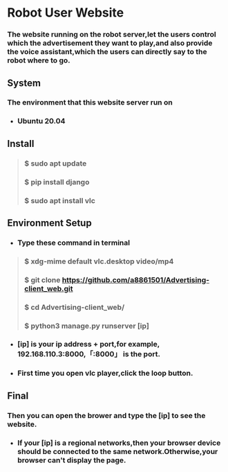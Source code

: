 # Robot User Website

### The website running on the robot server,let the users control which the advertisement they want to play,and also provide the voice assistant,which the users can directly say to the robot where to go. 

## System
### The environment that this website server run on
* ### Ubuntu 20.04

## Install
> ### $ sudo apt update
> ### $ pip install django
> ### $ sudo apt install vlc

## Environment Setup
* ### Type these command in terminal
> ### $ xdg-mime default vlc.desktop video/mp4
> ### $ git clone https://github.com/a8861501/Advertising-client_web.git
> ### $ cd Advertising-client_web/
> ### $ python3 manage.py runserver [ip]
* ### [ip] is your ip address + port,for example, 192.168.110.3:8000,「:8000」 is the port.
* ### First time you open vlc player,click the loop button.
## Final
### Then you can open the brower and type the [ip] to see the website.
* ### If your [ip] is a regional networks,then your browser device should be connected to the same network.Otherwise,your browser can't display the page. 

 
